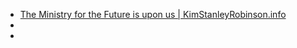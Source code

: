 - [The Ministry for the Future is upon us | KimStanleyRobinson.info](<The Ministry for the Future is upon us | KimStanleyRobinson.info.md>)
- 
- 
